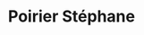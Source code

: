 ---
title: "Poirier Stéphane"
url: /hautot-sur-mer/poirier-stephane/
shop: réparation de voitures
---